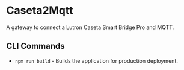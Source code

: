 # Caseta2Mqtt
A gateway to connect a Lutron Caseta Smart Bridge Pro and MQTT.

## CLI Commands
- `npm run build` - Builds the application for production deployment.
